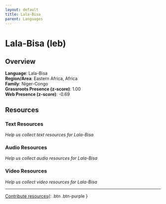 ```yaml
---
layout: default
title: Lala-Bisa
parent: Languages
---
```


# Lala-Bisa (leb)

## Overview

**Language**: Lala-Bisa  
**Region/Area**: Eastern Africa, Africa  
**Family**: Niger-Congo  
**Grassroots Presence (z-score)**: 1.00  
**Web Presence (z-score)**: -0.69  

## Resources

### Text Resources
*Help us collect text resources for Lala-Bisa*

### Audio Resources
*Help us collect audio resources for Lala-Bisa*

### Video Resources
*Help us collect video resources for Lala-Bisa*

---

[Contribute resources](https://forms.office.com/e/1SfLJx3u1r){: .btn .btn-purple }
